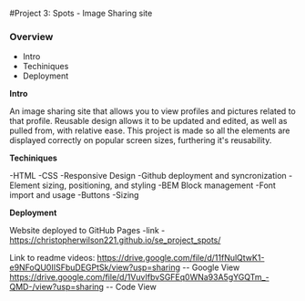 #Project 3: Spots - Image Sharing site

### Overview

- Intro
- Techiniques
- Deployment

**Intro**

An image sharing site that allows you to view profiles and pictures related to that profile.
Reusable design allows it to be updated and edited, as well as pulled from, with relative ease.
This project is made so all the elements are displayed correctly on popular screen sizes, furthering it's reusability.

**Techiniques**

-HTML
-CSS
-Responsive Design
-Github deployment and syncronization
-Element sizing, positioning, and styling
-BEM Block management
-Font import and usage
-Buttons
-Sizing

**Deployment**

Website deployed to GitHub Pages
-link -
https://christopherwilson221.github.io/se_project_spots/


Link to readme videos: 
https://drive.google.com/file/d/11fNulQtwK1-e9NFoQU0IISFbuDEGPtSk/view?usp=sharing -- Google View
https://drive.google.com/file/d/1VuvIfbvSGFEq0WNa93A5gYGQTm_-QMD-/view?usp=sharing   -- Code View
